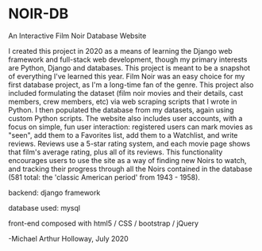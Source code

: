 # NOIR-DB
An Interactive Film Noir Database Website

I created this project in 2020 as a means of learning the Django web framework and full-stack web development, though my primary interests are Python,
Django and databases. This project is meant to be a snapshot of everything I've learned this year. Film Noir was an easy choice for my first database project,
as I'm a long-time fan of the genre. This project also included formulating the dataset (film noir movies and their details, cast members, crew members, etc) via
web scraping scripts that I wrote in Python. I then populated the database from my datasets, again using custom Python scripts. The website also includes user accounts, with a focus on simple, fun
user interaction: registered users can mark movies as "seen", add them to a Favorites list, add them to a Watchlist, and write reviews. Reviews use a 5-star rating
system, and each movie page shows that film's average rating, plus all of its reviews. This functionality encourages users to use the site as a way of finding new
Noirs to watch, and tracking their progress through all the Noirs contained in the database (581 total: the 'classic American period' from 1943 - 1958).

backend: django framework

database used: mysql

front-end composed with html5 / CSS / bootstrap / jQuery

-Michael Arthur Holloway, July 2020
